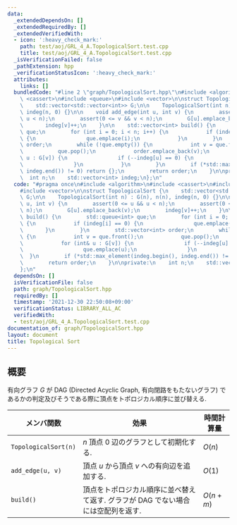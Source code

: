 ```yaml
---
data:
  _extendedDependsOn: []
  _extendedRequiredBy: []
  _extendedVerifiedWith:
  - icon: ':heavy_check_mark:'
    path: test/aoj/GRL_4_A.TopologicalSort.test.cpp
    title: test/aoj/GRL_4_A.TopologicalSort.test.cpp
  _isVerificationFailed: false
  _pathExtension: hpp
  _verificationStatusIcon: ':heavy_check_mark:'
  attributes:
    links: []
  bundledCode: "#line 2 \"graph/TopologicalSort.hpp\"\n#include <algorithm>\n#include\
    \ <cassert>\n#include <queue>\n#include <vector>\n\nstruct TopologicalSort {\n\
    \    std::vector<std::vector<int>> G;\n\n    TopologicalSort(int n) : G(n), n(n),\
    \ indeg(n, 0) {}\n\n    void add_edge(int u, int v) {\n        assert(0 <= u &&\
    \ u < n);\n        assert(0 <= v && v < n);\n        G[u].emplace_back(v);\n \
    \       indeg[v]++;\n    }\n\n    std::vector<int> build() {\n        std::queue<int>\
    \ que;\n        for (int i = 0; i < n; i++) {\n            if (indeg[i] == 0)\
    \ {\n                que.emplace(i);\n            }\n        }\n        std::vector<int>\
    \ order;\n        while (!que.empty()) {\n            int v = que.front();\n \
    \           que.pop();\n            order.emplace_back(v);\n            for (int&\
    \ u : G[v]) {\n                if (--indeg[u] == 0) {\n                    que.emplace(u);\n\
    \                }\n            }\n        }\n        if (*std::max_element(indeg.begin(),\
    \ indeg.end()) != 0) return {};\n        return order;\n    }\n\nprivate:\n  \
    \  int n;\n    std::vector<int> indeg;\n};\n"
  code: "#pragma once\n#include <algorithm>\n#include <cassert>\n#include <queue>\n\
    #include <vector>\n\nstruct TopologicalSort {\n    std::vector<std::vector<int>>\
    \ G;\n\n    TopologicalSort(int n) : G(n), n(n), indeg(n, 0) {}\n\n    void add_edge(int\
    \ u, int v) {\n        assert(0 <= u && u < n);\n        assert(0 <= v && v <\
    \ n);\n        G[u].emplace_back(v);\n        indeg[v]++;\n    }\n\n    std::vector<int>\
    \ build() {\n        std::queue<int> que;\n        for (int i = 0; i < n; i++)\
    \ {\n            if (indeg[i] == 0) {\n                que.emplace(i);\n     \
    \       }\n        }\n        std::vector<int> order;\n        while (!que.empty())\
    \ {\n            int v = que.front();\n            que.pop();\n            order.emplace_back(v);\n\
    \            for (int& u : G[v]) {\n                if (--indeg[u] == 0) {\n \
    \                   que.emplace(u);\n                }\n            }\n      \
    \  }\n        if (*std::max_element(indeg.begin(), indeg.end()) != 0) return {};\n\
    \        return order;\n    }\n\nprivate:\n    int n;\n    std::vector<int> indeg;\n\
    };\n"
  dependsOn: []
  isVerificationFile: false
  path: graph/TopologicalSort.hpp
  requiredBy: []
  timestamp: '2021-12-30 22:50:08+09:00'
  verificationStatus: LIBRARY_ALL_AC
  verifiedWith:
  - test/aoj/GRL_4_A.TopologicalSort.test.cpp
documentation_of: graph/TopologicalSort.hpp
layout: document
title: Topological Sort
---
```


## 概要
有向グラフ $G$ が DAG (Directed Acyclic Graph, 有向閉路をもたないグラフ) であるかの判定及びそうである際に頂点をトポロジカル順序に並び替える.

| メンバ関数           | 効果                                                                             | 時間計算量 |
| -------------------- | -------------------------------------------------------------------------------- | ---------- |
| `TopologicalSort(n)` | $n$ 頂点 0 辺のグラフとして初期化する.                                           | $O(n)$     |
| `add_edge(u, v)`     | 頂点 $u$ から頂点 $v$ への有向辺を追加する.                                      | $O(1)$     |
| `build()`            | 頂点をトポロジカル順序に並べ替えて返す. グラフが DAG でない場合には空配列を返す. | $O(n + m)$ |

